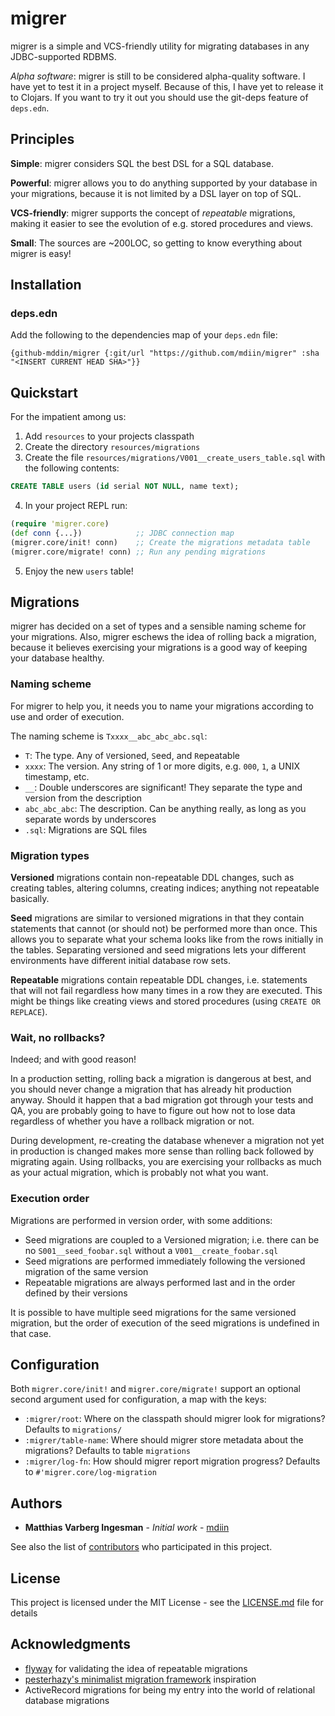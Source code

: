 # migrer

migrer is a simple and VCS-friendly utility for migrating databases in any JDBC-supported RDBMS.

*Alpha software*: migrer is still to be considered alpha-quality software. I have yet to test it in a project myself. Because of this, I have yet to
release it to Clojars. If you want to try it out you should use the git-deps feature of `deps.edn`.

## Principles

**Simple**: migrer considers SQL the best DSL for a SQL database.

**Powerful**: migrer allows you to do anything supported by your database in your migrations, because it is not limited by a DSL layer on top of SQL.

**VCS-friendly**: migrer supports the concept of *repeatable* migrations, making it easier to see the evolution of e.g. stored procedures and views.

**Small**: The sources are ~200LOC, so getting to know everything about migrer is easy!

## Installation

### deps.edn

Add the following to the dependencies map of your `deps.edn` file:

```
{github-mddin/migrer {:git/url "https://github.com/mdiin/migrer" :sha "<INSERT CURRENT HEAD SHA>"}}
```

## Quickstart

For the impatient among us:

1. Add `resources` to your projects classpath
2. Create the directory `resources/migrations`
3. Create the file `resources/migrations/V001__create_users_table.sql` with the following contents:

```SQL
CREATE TABLE users (id serial NOT NULL, name text);
```

4. In your project REPL run:

```clojure
(require 'migrer.core)
(def conn {...})            ;; JDBC connection map
(migrer.core/init! conn)    ;; Create the migrations metadata table
(migrer.core/migrate! conn) ;; Run any pending migrations
```

5. Enjoy the new `users` table!

## Migrations

migrer has decided on a set of types and a sensible naming scheme for your migrations. Also, migrer eschews the idea of rolling back a migration, because it believes exercising your migrations is a good way of keeping your database healthy.

### Naming scheme

For migrer to help you, it needs you to name your migrations according to use and order of execution.

The naming scheme is `Txxxx__abc_abc_abc.sql`:

- `T`: The type. Any of `V`ersioned, `S`eed, and `R`epeatable
- `xxxx`: The version. Any string of 1 or more digits, e.g. `000`, `1`, a UNIX timestamp, etc.
- `__`: Double underscores are significant! They separate the type and version from the description
- `abc_abc_abc`: The description. Can be anything really, as long as you separate words by underscores
- `.sql`: Migrations are SQL files

### Migration types

**Versioned** migrations contain non-repeatable DDL changes, such as creating tables, altering columns, creating indices; anything not repeatable basically.

**Seed** migrations are similar to versioned migrations in that they contain statements that cannot (or should not) be performed more than once. This allows you to separate what your schema looks like from the rows initially in the tables. Separating versioned and seed migrations lets your different environments have different initial database row sets.

**Repeatable** migrations contain repeatable DDL changes, i.e. statements that will not fail regardless how many times in a row they are executed. This might be things like creating views and stored procedures (using `CREATE OR REPLACE`).

### Wait, no rollbacks?

Indeed; and with good reason!

In a production setting, rolling back a migration is dangerous at best, and you should never change a migration that has already hit production anyway. Should it happen that a bad migration got through your tests and QA, you are probably going to have to figure out how not to lose data regardless of whether you have a rollback migration or not.

During development, re-creating the database whenever a migration not yet in production is changed makes more sense than rolling back followed by migrating again. Using rollbacks, you are exercising your rollbacks as much as your actual migration, which is probably not what you want.

### Execution order

Migrations are performed in version order, with some additions:

- Seed migrations are coupled to a Versioned migration; i.e. there can be no `S001__seed_foobar.sql` without a `V001__create_foobar.sql`
- Seed migrations are performed immediately following the versioned migration of the same version
- Repeatable migrations are always performed last and in the order defined by their versions

It is possible to have multiple seed migrations for the same versioned migration, but the order of execution of the seed migrations is undefined in that case.

## Configuration

Both `migrer.core/init!` and `migrer.core/migrate!` support an optional second argument used for configuration, a map with the keys:

- `:migrer/root`: Where on the classpath should migrer look for migrations? Defaults to `migrations/`
- `:migrer/table-name`: Where should migrer store metadata about the migrations? Defaults to table `migrations`
- `:migrer/log-fn`: How should migrer report migration progress? Defaults to `#'migrer.core/log-migration`

## Authors

* **Matthias Varberg Ingesman** - *Initial work* - [mdiin](https://github.com/mdiin)

See also the list of [contributors](https://github.com/mdiin/migrer/contributors) who participated in this project.

## License

This project is licensed under the MIT License - see the [LICENSE.md](LICENSE.md) file for details

## Acknowledgments

* [flyway](https://flywaydb.org/) for validating the idea of repeatable migrations
* [pesterhazy's minimalist migration framework](https://gist.github.com/pesterhazy/9f7c0a7a9edd002759779c1732e0ac43) inspiration
* ActiveRecord migrations for being my entry into the world of relational database migrations

